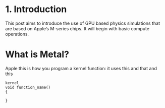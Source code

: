 

# 1. Introduction

This post aims to introduce the use of GPU based physics simulations that are based on Apple&rsquo;s M-series chips. It will begin with basic compute operations.


# What is Metal?

Apple
this is how you program a kernel function:
it uses this and that and this

    kernel
    void function_name()
    {
    
    }

